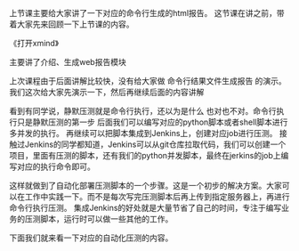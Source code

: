 上节课主要给大家讲了一下对应的命令行生成的html报告。
这节课在讲之前，带着大家先来回顾一下上节课的内容。

《打开xmind》

主要讲了介绍、生成web报告模块

上次课程由于后面讲解比较快，没有给大家做 
命令行结果文件生成报告
的演示。我们这次给大家先演示一下，然后再继续后面的内容讲解

看到有同学说，静默压测就是命令行执行，还以为是什么
也对也不对。命令行执行只是静默压测的第一步
后面我们可以编写对应的python脚本或者shell脚本进行多并发的执行。
再继续可以把脚本集成到Jenkins上，创建对应job进行压测。
接触过Jenkins的同学都知道，Jenkins可以从git仓库拉取代码，我们可以创建一个项目，里面有压测的脚本，还有我们的python并发脚本，最终在jerkins的job上编写对应的执行命令即可。


这样就做到了自动化部署压测脚本的一个步骤。这是一个初步的解决方案。大家可以在工作中实践一下。而不是每次写完压测脚本后再上传到指定服务器上，再进行命令行执行压测。
集成Jenkins的好处就是大量节省了自己的时间，专注于编写业务的压测脚本，运行时可以做一些其他的工作。

下面我们就来看一下对应的自动化压测的内容。





